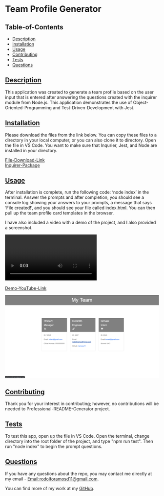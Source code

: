 # Team Profile Generator

## Table-of-Contents

- [Description](#description)
- [Installation](#install)
- [Usage](#usage)
- [Contributing](#contribute)
- [Tests](#tests)
- [Questions](#questions)

## [Description](#table-of-contents)

This application was created to generate a team profile based on the user input that is entered after answering the questions created with the inquirer module from Node.js. This application demonstrates the use of Object-Oriented-Programming and Test-Driven-Development with Jest.

## [Installation](#table-of-contents)

Please download the files from the link below. You can copy these files to a directory in your local computer, or you can also clone it to directory. Open the file in VS Code. You want to make sure that Inqurier, Jest, and Node are installed in your directory.

[File-Download-Link](https://github.com/rramosx11/Professional-README-Generator)<br>
[Inquirer-Package](https://www.npmjs.com/package/inquirer)

## [Usage](#table-of-contents)

After installation is complete, run the following code: ‘node index’ in the terminal. Answer the prompts and after completion, you should see a console log showing your answers to your prompts, a message that says ‘File created!’, and you should see your file called index.html. You can then pull up the team profile card templates in the browser.

I have also included a video with a demo of the project, and I also provided a screenshot.

![Demo-Download](https://github.com/rramosx11/TP-Generator/blob/main/assets/Team%20Profile%20Generator.mp4)

[Demo-YouTube-Link](https://youtu.be/TVysZT6kUx8)

![HTML in Browser Screenshot](https://github.com/rramosx11/TP-Generator/blob/main/assets/TP-Generator%20SS.png)

## [Contributing](#table-of-contents)

Thank you for your interest in contributing; however, no contributions will be needed to Professional-README-Generator project.

## [Tests](#table-of-contents)

To test this app, open up the file in VS Code. Open the terminal, change directory into the root folder of the project, and type "npm run test". Then run "node index" to begin the prompt questions.

## [Questions](#table-of-contents)

If you have any questions about the repo, you may contact me directly at my email - [Email:rodolforamosd11@gmail.com](mailto:rodolforamosd11@gmail.com).<br>

You can find more of my work at my [GitHub](https://github.com/rramosx11).
